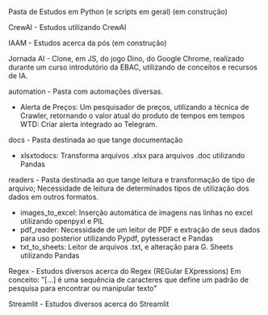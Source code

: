 Pasta de Estudos em Python (e scripts em geral) (em construção)

CrewAI - Estudos utilizando CrewAI

IAAM -
Estudos acerca da pós (em construção)

Jornada AI -
Clone, em JS, do jogo Dino, do Google Chrome, realizado durante um curso introdutório da EBAC, utilizando de conceitos e recursos de IA.

automation -
Pasta com automações diversas.
- Alerta de Preços: Um pesquisador de preços, utilizando a técnica de Crawler, retornando o valor atual do produto de tempos em tempos
WTD: Criar alerta integrado ao Telegram.

docs -
Pasta destinada ao que tange documentação
- xlsxtodocs: Transforma arquivos .xlsx para arquivos .doc utilizando Pandas

readers -
Pasta destinada ao que tange leitura e transformação de tipo de arquivo;
Necessidade de leitura de determinados tipos de utilização dos dados em outros formatos.
- images_to_excel: Inserção automática de imagens nas linhas no excel utilizando openpyxl e PIL
- pdf_reader: Necessidade de um leitor de PDF e extração de seus dados para uso posterior utilizando Pypdf, pytesseract e Pandas
- txt_to_sheets: Leitor de arquivos .txt, e alteração para G. Sheets utilizando Pandas

Regex -
Estudos diversos acerca do Regex (REGular EXpressions)
Em conceito: "[...] é uma sequência de caracteres que define um padrão de pesquisa para encontrar ou manipular texto"

Streamlit -
Estudos diversos acerca do Streamlit
